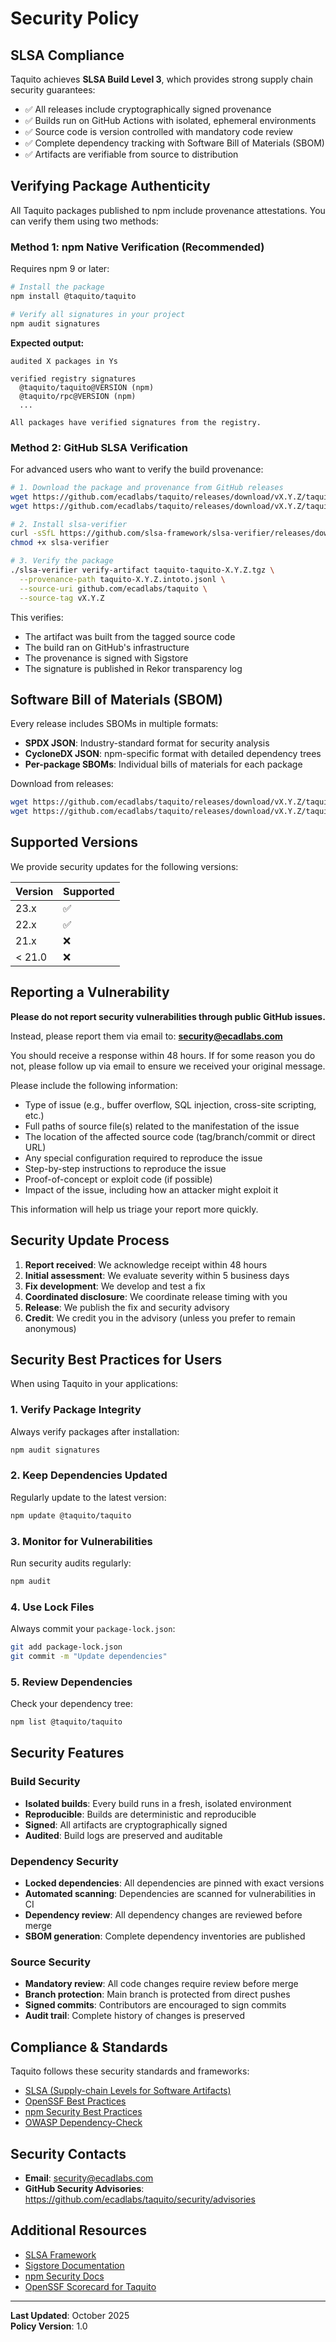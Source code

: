# Security Policy

## SLSA Compliance

Taquito achieves **SLSA Build Level 3**, which provides strong supply chain security guarantees:

- ✅ All releases include cryptographically signed provenance
- ✅ Builds run on GitHub Actions with isolated, ephemeral environments
- ✅ Source code is version controlled with mandatory code review
- ✅ Complete dependency tracking with Software Bill of Materials (SBOM)
- ✅ Artifacts are verifiable from source to distribution

## Verifying Package Authenticity

All Taquito packages published to npm include provenance attestations. You can verify them using two methods:

### Method 1: npm Native Verification (Recommended)

Requires npm 9 or later:

```bash
# Install the package
npm install @taquito/taquito

# Verify all signatures in your project
npm audit signatures
```

**Expected output:**
```
audited X packages in Ys

verified registry signatures
  @taquito/taquito@VERSION (npm)
  @taquito/rpc@VERSION (npm)
  ...
  
All packages have verified signatures from the registry.
```

### Method 2: GitHub SLSA Verification

For advanced users who want to verify the build provenance:

```bash
# 1. Download the package and provenance from GitHub releases
wget https://github.com/ecadlabs/taquito/releases/download/vX.Y.Z/taquito-taquito-X.Y.Z.tgz
wget https://github.com/ecadlabs/taquito/releases/download/vX.Y.Z/taquito-X.Y.Z.intoto.jsonl

# 2. Install slsa-verifier
curl -sSfL https://github.com/slsa-framework/slsa-verifier/releases/download/v2.4.1/slsa-verifier-linux-amd64 -o slsa-verifier
chmod +x slsa-verifier

# 3. Verify the package
./slsa-verifier verify-artifact taquito-taquito-X.Y.Z.tgz \
  --provenance-path taquito-X.Y.Z.intoto.jsonl \
  --source-uri github.com/ecadlabs/taquito \
  --source-tag vX.Y.Z
```

This verifies:
- The artifact was built from the tagged source code
- The build ran on GitHub's infrastructure
- The provenance is signed with Sigstore
- The signature is published in Rekor transparency log

## Software Bill of Materials (SBOM)

Every release includes SBOMs in multiple formats:

- **SPDX JSON**: Industry-standard format for security analysis
- **CycloneDX JSON**: npm-specific format with detailed dependency trees
- **Per-package SBOMs**: Individual bills of materials for each package

Download from releases:
```bash
wget https://github.com/ecadlabs/taquito/releases/download/vX.Y.Z/taquito-sbom.spdx.json
wget https://github.com/ecadlabs/taquito/releases/download/vX.Y.Z/taquito-sbom.cyclonedx.json
```

## Supported Versions

We provide security updates for the following versions:

| Version | Supported          |
| ------- | ------------------ |
| 23.x    | :white_check_mark: |
| 22.x    | :white_check_mark: |
| 21.x    | :x:                |
| < 21.0  | :x:                |

## Reporting a Vulnerability

**Please do not report security vulnerabilities through public GitHub issues.**

Instead, please report them via email to: **security@ecadlabs.com**

You should receive a response within 48 hours. If for some reason you do not, please follow up via email to ensure we received your original message.

Please include the following information:

- Type of issue (e.g., buffer overflow, SQL injection, cross-site scripting, etc.)
- Full paths of source file(s) related to the manifestation of the issue
- The location of the affected source code (tag/branch/commit or direct URL)
- Any special configuration required to reproduce the issue
- Step-by-step instructions to reproduce the issue
- Proof-of-concept or exploit code (if possible)
- Impact of the issue, including how an attacker might exploit it

This information will help us triage your report more quickly.

## Security Update Process

1. **Report received**: We acknowledge receipt within 48 hours
2. **Initial assessment**: We evaluate severity within 5 business days
3. **Fix development**: We develop and test a fix
4. **Coordinated disclosure**: We coordinate release timing with you
5. **Release**: We publish the fix and security advisory
6. **Credit**: We credit you in the advisory (unless you prefer to remain anonymous)

## Security Best Practices for Users

When using Taquito in your applications:

### 1. Verify Package Integrity

Always verify packages after installation:

```bash
npm audit signatures
```

### 2. Keep Dependencies Updated

Regularly update to the latest version:

```bash
npm update @taquito/taquito
```

### 3. Monitor for Vulnerabilities

Run security audits regularly:

```bash
npm audit
```

### 4. Use Lock Files

Always commit your `package-lock.json`:

```bash
git add package-lock.json
git commit -m "Update dependencies"
```

### 5. Review Dependencies

Check your dependency tree:

```bash
npm list @taquito/taquito
```

## Security Features

### Build Security

- **Isolated builds**: Every build runs in a fresh, isolated environment
- **Reproducible**: Builds are deterministic and reproducible
- **Signed**: All artifacts are cryptographically signed
- **Audited**: Build logs are preserved and auditable

### Dependency Security

- **Locked dependencies**: All dependencies are pinned with exact versions
- **Automated scanning**: Dependencies are scanned for vulnerabilities in CI
- **Dependency review**: All dependency changes are reviewed before merge
- **SBOM generation**: Complete dependency inventories are published

### Source Security

- **Mandatory review**: All code changes require review before merge
- **Branch protection**: Main branch is protected from direct pushes
- **Signed commits**: Contributors are encouraged to sign commits
- **Audit trail**: Complete history of changes is preserved

## Compliance & Standards

Taquito follows these security standards and frameworks:

- [SLSA (Supply-chain Levels for Software Artifacts)](https://slsa.dev/)
- [OpenSSF Best Practices](https://bestpractices.coreinfrastructure.org/en/projects/3204)
- [npm Security Best Practices](https://docs.npmjs.com/security)
- [OWASP Dependency-Check](https://owasp.org/www-project-dependency-check/)

## Security Contacts

- **Email**: security@ecadlabs.com
- **GitHub Security Advisories**: https://github.com/ecadlabs/taquito/security/advisories

## Additional Resources

- [SLSA Framework](https://slsa.dev/)
- [Sigstore Documentation](https://docs.sigstore.dev/)
- [npm Security Docs](https://docs.npmjs.com/security)
- [OpenSSF Scorecard for Taquito](https://scorecard.dev/viewer/?uri=github.com/ecadlabs/taquito)

---

**Last Updated**: October 2025  
**Policy Version**: 1.0
